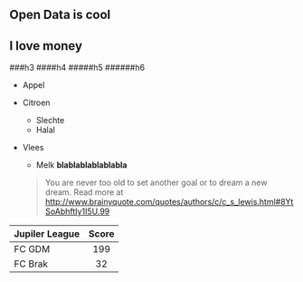 Open Data is cool
-----------------
I love money
------------
###h3
####h4
#####h5
######h6

* Appel
* Citroen
    * Slechte
    * Halal
* Vlees
    * Melk
    **blablablablablabla**
    
    >You are never too old to set another goal or to dream a new dream.
Read more at http://www.brainyquote.com/quotes/authors/c/c_s_lewis.html#8YtSoAbhftIy1I5U.99
    >
    >>
    
|Jupiler League|Score|
|--------------|:--------:|
|FC GDM|199|
|FC Brak|32|
